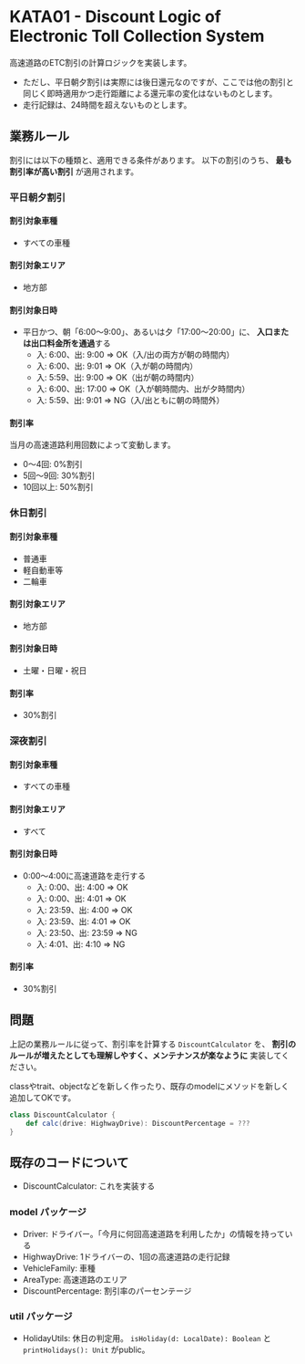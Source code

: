 # KATA01 - Discount Logic of Electronic Toll Collection System

高速道路のETC割引の計算ロジックを実装します。
- ただし、平日朝夕割引は実際には後日還元なのですが、ここでは他の割引と同じく即時適用かつ走行距離による還元率の変化はないものとします。
- 走行記録は、24時間を超えないものとします。

## 業務ルール
割引には以下の種類と、適用できる条件があります。
以下の割引のうち、 **最も割引率が高い割引** が適用されます。

### 平日朝夕割引

#### 割引対象車種
- すべての車種

#### 割引対象エリア
- 地方部

#### 割引対象日時
- 平日かつ、朝「6:00〜9:00」、あるいは夕「17:00〜20:00」に、 **入口または出口料金所を通過**する
  - 入: 6:00、出: 9:00  => OK（入/出の両方が朝の時間内）
  - 入: 6:00、出: 9:01  => OK（入が朝の時間内）
  - 入: 5:59、出: 9:00  => OK（出が朝の時間内）
  - 入: 6:00、出: 17:00 => OK（入が朝時間内、出が夕時間内）
  - 入: 5:59、出: 9:01  => NG（入/出ともに朝の時間外）

#### 割引率
当月の高速道路利用回数によって変動します。

- 0〜4回: 0%割引
- 5回〜9回: 30%割引
- 10回以上: 50%割引

### 休日割引

#### 割引対象車種
- 普通車
- 軽自動車等
- 二輪車

#### 割引対象エリア
- 地方部

#### 割引対象日時
- 土曜・日曜・祝日

#### 割引率
- 30%割引

### 深夜割引

#### 割引対象車種
- すべての車種

#### 割引対象エリア
- すべて

#### 割引対象日時
- 0:00〜4:00に高速道路を走行する
  - 入: 0:00、出: 4:00 => OK
  - 入: 0:00、出: 4:01 => OK
  - 入: 23:59、出: 4:00 => OK
  - 入: 23:59、出: 4:01 => OK
  - 入: 23:50、出: 23:59 => NG
  - 入: 4:01、出: 4:10 => NG

#### 割引率
- 30%割引

## 問題

上記の業務ルールに従って、割引率を計算する `DiscountCalculator` を、
 **割引のルールが増えたとしても理解しやすく、メンテナンスが楽なように** 実装してください。

classやtrait、objectなどを新しく作ったり、既存のmodelにメソッドを新しく追加してOKです。

```scala
class DiscountCalculator {
    def calc(drive: HighwayDrive): DiscountPercentage = ???
}
```

## 既存のコードについて

- DiscountCalculator: これを実装する

### model パッケージ
- Driver: ドライバー。「今月に何回高速道路を利用したか」の情報を持っている
- HighwayDrive: 1ドライバーの、1回の高速道路の走行記録
- VehicleFamily: 車種
- AreaType: 高速道路のエリア
- DiscountPercentage: 割引率のパーセンテージ

### util パッケージ
- HolidayUtils: 休日の判定用。 `isHoliday(d: LocalDate): Boolean` と `printHolidays(): Unit` がpublic。

